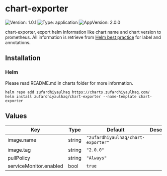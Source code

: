 # chart-exporter

![Version: 1.0.1](https://img.shields.io/badge/Version-1.0.1-informational?style=flat-square) ![Type: application](https://img.shields.io/badge/Type-application-informational?style=flat-square) ![AppVersion: 2.0.0](https://img.shields.io/badge/AppVersion-2.0.0-informational?style=flat-square)

chart-exporter, export helm information like chart name and chart version to prometheus. All information is retrieve from [Helm best practice](https://helm.sh/docs/chart_best_practices/labels/) for label and annotations.

## Installation

### Helm
Please read README.md in charts folder for more information.
```
helm repo add zufardhiyaulhaq https://charts.zufardhiyaulhaq.com/
helm install zufardhiyaulhaq/chart-exporter --name-template chart-exporter
```

## Values

| Key | Type | Default | Description |
|-----|------|---------|-------------|
| image.name | string | `"zufardhiyaulhaq/chart-exporter"` |  |
| image.tag | string | `"2.0.0"` |  |
| pullPolicy | string | `"Always"` |  |
| serviceMonitor.enabled | bool | `true` |  |
